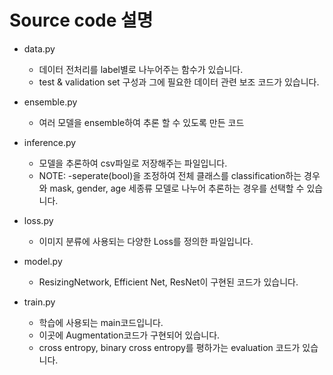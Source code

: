 # Source code 설명

- data.py
  - 데이터 전처리를 label별로 나누어주는 함수가 있습니다.
  - test & validation set 구성과 그에 필요한 데이터 관련 보조 코드가 있습니다.

- ensemble.py
  - 여러 모델을 ensemble하여 추론 할 수 있도록 만든 코드

- inference.py
  - 모델을 추론하여 csv파일로 저장해주는 파일입니다.
  - NOTE: -seperate(bool)을 조정하여 전체 클래스를 classification하는 경우와 mask, gender, age 세종류 모델로 나누어 추론하는 경우를 선택할 수 있습니다.

- loss.py
  - 이미지 분류에 사용되는 다양한 Loss를 정의한 파일입니다.

- model.py
  - ResizingNetwork, Efficient Net, ResNet이 구현된 코드가 있습니다.

- train.py
  - 학습에 사용되는 main코드입니다.
  - 이곳에 Augmentation코드가 구현되어 있습니다.
  - cross entropy, binary cross entropy를 평하가는 evaluation 코드가 있습니다.
